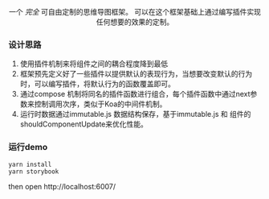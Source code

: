 <p align="center">
  一个 <em>完全</em> 可自由定制的思维导图框架。
  可以在这个框架基础上通过编写插件实现任何想要的效果的定制。
</p>

### 设计思路

1. 使用插件机制来将组件之间的耦合程度降到最低
2. 框架预先定义好了一些插件以提供默认的表现行为，当想要改变默认的行为时，可以编写插件，将默认行为的函数覆盖即可。
3. 通过compose 机制将同名的插件函数进行组合，每个插件函数中通过next参数来控制调用次序，类似于Koa的中间件机制。
4. 运行时数据通过immutable.js 数据结构保存，基于immutable.js 和 组件的shouldComponentUpdate来优化性能。

### 运行demo
```
yarn install
yarn storybook
```
then open http://localhost:6007/ 